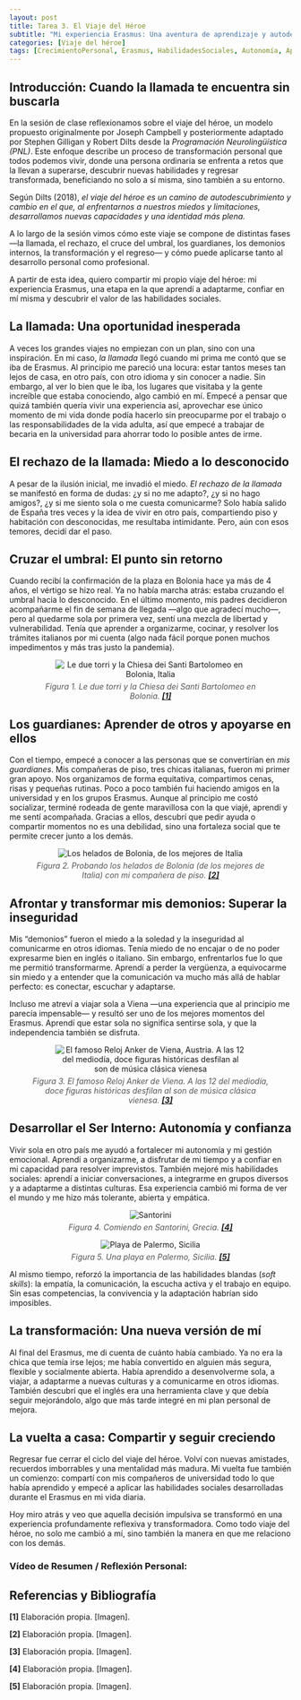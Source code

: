 ```yaml
---
layout: post
title: Tarea 3. El Viaje del Héroe
subtitle: "Mi experiencia Erasmus: Una aventura de aprendizaje y autodescubrimiento"
categories: [Viaje del héroe]
tags: [CrecimientoPersonal, Erasmus, HabilidadesSociales, Autonomía, Aprendizaje]
---
```


## Introducción: Cuando la llamada te encuentra sin buscarla

En la sesión de clase reflexionamos sobre el viaje del héroe, un modelo propuesto originalmente por Joseph Campbell y posteriormente adaptado por Stephen Gilligan y Robert Dilts desde la *Programación Neurolingüística (PNL)*. Este enfoque describe un proceso de transformación personal que todos podemos vivir, donde una persona ordinaria se enfrenta a retos que la llevan a superarse, descubrir nuevas habilidades y regresar transformada, beneficiando no solo a sí misma, sino también a su entorno.

Según Dilts (2018), *el viaje del héroe es un camino de autodescubrimiento y cambio en el que, al enfrentarnos a nuestros miedos y limitaciones, desarrollamos nuevas capacidades y una identidad más plena.*  

A lo largo de la sesión vimos cómo este viaje se compone de distintas fases —la llamada, el rechazo, el cruce del umbral, los guardianes, los demonios internos, la transformación y el regreso— y cómo puede aplicarse tanto al desarrollo personal como profesional.

A partir de esta idea, quiero compartir mi propio viaje del héroe: mi experiencia Erasmus, una etapa en la que aprendí a adaptarme, confiar en mí misma y descubrir el valor de las habilidades sociales.

## La llamada: Una oportunidad inesperada 

A veces los grandes viajes no empiezan con un plan, sino con una inspiración. En mi caso, *la llamada* llegó cuando mi prima me contó que se iba de Erasmus. Al principio me pareció una locura: estar tantos meses tan lejos de casa, en otro país, con otro idioma y sin conocer a nadie. Sin embargo, al ver lo bien que le iba, los lugares que visitaba y la gente increíble que estaba conociendo, algo cambió en mí. Empecé a pensar que quizá también quería vivir una experiencia así, aprovechar ese único momento de mi vida donde podía hacerlo sin preocuparme por el trabajo o las responsabilidades de la vida adulta, así que empecé a trabajar de becaria en la universidad para ahorrar todo lo posible antes de irme.

## El rechazo de la llamada: Miedo a lo desconocido

A pesar de la ilusión inicial, me invadió el miedo. *El rechazo de la llamada* se manifestó en forma de dudas: ¿y si no me adapto?, ¿y si no hago amigos?, ¿y si me siento sola o me cuesta comunicarme? Solo había salido de España tres veces y la idea de vivir en otro país, compartiendo piso y habitación con desconocidas, me resultaba intimidante. Pero, aún con esos temores, decidí dar el paso.

## Cruzar el umbral: El punto sin retorno

Cuando recibí la confirmación de la plaza en Bolonia hace ya más de 4 años, el vértigo se hizo real. Ya no había marcha atrás: estaba cruzando el umbral hacia lo desconocido. En el último momento, mis padres decidieron acompañarme el fin de semana de llegada —algo que agradecí mucho—, pero al quedarme sola por primera vez, sentí una mezcla de libertad y vulnerabilidad. Tenía que aprender a organizarme, cocinar, y resolver los trámites italianos por mi cuenta (algo nada fácil porque ponen muchos impedimentos y más tras justo la pandemia).

<div align="center">
    <figure>
        <img src="{{ '/assets/images/banners/bolo.jpg' | relative_url }}" alt="Le due torri y la Chiesa dei Santi Bartolomeo en Bolonia, Italia" style="max-width: 80%;">
        <figcaption style="font-style: italic; color: #555; margin-top: 5px;">
            Figura 1. Le due torri y la Chiesa dei Santi Bartolomeo en Bolonia. <strong><a href="#ref1">[1]</a></strong>
        </figcaption>
    </figure>
</div>

## Los guardianes: Aprender de otros y apoyarse en ellos

Con el tiempo, empecé a conocer a las personas que se convertirían en *mis guardianes*. Mis compañeras de piso, tres chicas italianas, fueron mi primer gran apoyo. Nos organizamos de forma equitativa, compartimos cenas, risas y pequeñas rutinas. Poco a poco también fui haciendo amigos en la universidad y en los grupos Erasmus. Aunque al principio me costó socializar, terminé rodeada de gente maravillosa con la que viajé, aprendí y me sentí acompañada. Gracias a ellos, descubrí que pedir ayuda o compartir momentos no es una debilidad, sino una fortaleza social que te permite crecer junto a los demás.

<div align="center">
    <figure>
        <img src="{{ '/assets/images/banners/helado.jpg' | relative_url }}" alt="Los helados de Bolonia, de los mejores de Italia" style="max-width: 80%;">
        <figcaption style="font-style: italic; color: #555; margin-top: 5px;">
            Figura 2. Probando los helados de Bolonia (de los mejores de Italia) con mi compañera de piso. <strong><a href="#ref2">[2]</a></strong>
        </figcaption>
    </figure>
</div>

## Afrontar y transformar mis demonios: Superar la inseguridad

Mis “demonios” fueron el miedo a la soledad y la inseguridad al comunicarme en otros idiomas. Tenía miedo de no encajar o de no poder expresarme bien en inglés o italiano. Sin embargo, enfrentarlos fue lo que me permitió transformarme. Aprendí a perder la vergüenza, a equivocarme sin miedo y a entender que la comunicación va mucho más allá de hablar perfecto: es conectar, escuchar y adaptarse.  

Incluso me atreví a viajar sola a Viena —una experiencia que al principio me parecía impensable— y resultó ser uno de los mejores momentos del Erasmus. Aprendí que estar sola no significa sentirse sola, y que la independencia también se disfruta.

<div align="center">
    <figure>
        <img src="{{ '/assets/images/banners/viena.jpg' | relative_url }}" alt="El famoso Reloj Anker de Viena, Austria. A las 12 del mediodía, doce figuras históricas desfilan al son de música clásica vienesa" style="max-width: 80%;">
        <figcaption style="font-style: italic; color: #555; margin-top: 5px;">
            Figura 3. El famoso Reloj Anker de Viena. A las 12 del mediodía, doce figuras históricas desfilan al son de música clásica vienesa. <strong><a href="#ref3">[3]</a></strong>
        </figcaption>
    </figure>
</div>


## Desarrollar el Ser Interno: Autonomía y confianza

Vivir sola en otro país me ayudó a fortalecer mi autonomía y mi gestión emocional. Aprendí a organizarme, a disfrutar de mi tiempo y a confiar en mi capacidad para resolver imprevistos. También mejoré mis habilidades sociales: aprendí a iniciar conversaciones, a integrarme en grupos diversos y a adaptarme a distintas culturas. Esa experiencia cambió mi forma de ver el mundo y me hizo más tolerante, abierta y empática.  

<div align="center">
    <figure>
        <img src="{{ '/assets/images/banners/santorini.jpg' | relative_url }}" alt="Santorini" style="max-width: 80%;">
        <figcaption style="font-style: italic; color: #555; margin-top: 5px;">
            Figura 4. Comiendo en Santorini, Grecia. <strong><a href="#ref4">[4]</a></strong>
        </figcaption>
    </figure>
    <figure>
        <img src="{{ '/assets/images/banners/sicilia.jpg' | relative_url }}" alt="Playa de Palermo, Sicilia" style="max-width: 80%;">
        <figcaption style="font-style: italic; color: #555; margin-top: 5px;">
            Figura 5. Una playa en Palermo, Sicilia. <strong><a href="#ref5">[5]</a></strong>
        </figcaption>
    </figure>
</div>

Al mismo tiempo, reforzó la importancia de las habilidades blandas (*soft skills*): la empatía, la comunicación, la escucha activa y el trabajo en equipo. Sin esas competencias, la convivencia y la adaptación habrían sido imposibles.

## La transformación: Una nueva versión de mí

Al final del Erasmus, me di cuenta de cuánto había cambiado. Ya no era la chica que temía irse lejos; me había convertido en alguien más segura, flexible y socialmente abierta. Había aprendido a desenvolverme sola, a viajar, a adaptarme a nuevas culturas y a comunicarme en otros idiomas. También descubrí que el inglés era una herramienta clave y que debía seguir mejorándolo, algo que más tarde integré en mi plan personal de mejora.

## La vuelta a casa: Compartir y seguir creciendo

Regresar fue cerrar el ciclo del viaje del héroe. Volví con nuevas amistades, recuerdos imborrables y una mentalidad más madura. Mi vuelta fue también un comienzo: compartí con mis compañeros de universidad todo lo que había aprendido y empecé a aplicar las habilidades sociales desarrolladas durante el Erasmus en mi vida diaria.  

Hoy miro atrás y veo que aquella decisión impulsiva se transformó en una experiencia profundamente reflexiva y transformadora. Como todo viaje del héroe, no solo me cambió a mí, sino también la manera en que me relaciono con los demás.

### Vídeo de Resumen / Reflexión Personal:



## Referencias y Bibliografía

<div class="references">
    <p>
        <a name="ref1"></a>
        <strong>[1]</strong> Elaboración propia. [Imagen].
    </p>
    <p>
        <a name="ref2"></a>
        <strong>[2]</strong> Elaboración propia. [Imagen].
    </p>
    <p>
        <a name="ref3"></a>
        <strong>[3]</strong> Elaboración propia. [Imagen].
    </p>
    <p>
        <a name="ref4"></a>
        <strong>[4]</strong> Elaboración propia. [Imagen].
    </p>
    <p>
        <a name="ref5"></a>
        <strong>[5]</strong> Elaboración propia. [Imagen].  
    </p>    
</div>